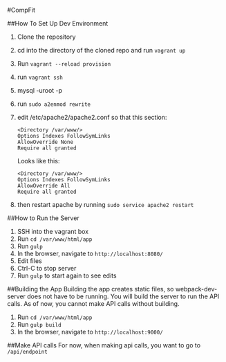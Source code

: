 #CompFit

##How To Set Up Dev Environment

1. Clone the repository
2. cd into the directory of the cloned repo and run `vagrant up`
3. Run `vagrant --reload provision`
4. run `vagrant ssh`
5. mysql -uroot -p
6. run `sudo a2enmod rewrite`
7. edit /etc/apache2/apache2.conf so that this section:

	```
	<Directory /var/www/>
	Options Indexes FollowSymLinks
	AllowOverride None
	Require all granted
	```

	Looks like this:


	```
	<Directory /var/www/>
	Options Indexes FollowSymLinks
	AllowOverride All
	Require all granted
	```
8. then restart apache by running `sudo service apache2 restart`

##How to Run the Server
1. SSH into the vagrant box
2. Run `cd /var/www/html/app`
3. Run `gulp`
4. In the browser, navigate to `http://localhost:8080/`
5. Edit files
6. Ctrl-C to stop server
7. Run `gulp` to start again to see edits

##Building the App
Building the app creates static files, so webpack-dev-server does not have to be running.
You will build the server to run the API calls. As of now, you cannot make API calls without building.

1. Run `cd /var/www/html/app`
2. Run `gulp build`
3. In the browser, navigate to `http://localhost:9000/`

##Make API calls
For now, when making api calls, you want to go to `/api/endpoint`
